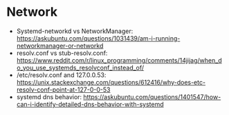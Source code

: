 # Network
- Systemd-networkd vs NetworkManager: https://askubuntu.com/questions/1031439/am-i-running-networkmanager-or-networkd
- resolv.conf vs stub-resolv.conf: https://www.reddit.com/r/linux_programming/comments/14jijag/when_do_you_use_systemds_resolvconf_instead_of/
- /etc/resolv.conf and 127.0.0.53: https://unix.stackexchange.com/questions/612416/why-does-etc-resolv-conf-point-at-127-0-0-53
- systemd dns behavior: https://askubuntu.com/questions/1401547/how-can-i-identify-detailed-dns-behavior-with-systemd

